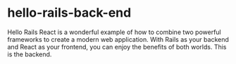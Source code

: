 # hello-rails-back-end
Hello Rails React is a wonderful example of how to combine two powerful frameworks to create a modern web application. With Rails as your backend and React as your frontend, you can enjoy the benefits of both worlds. This is the backend.
